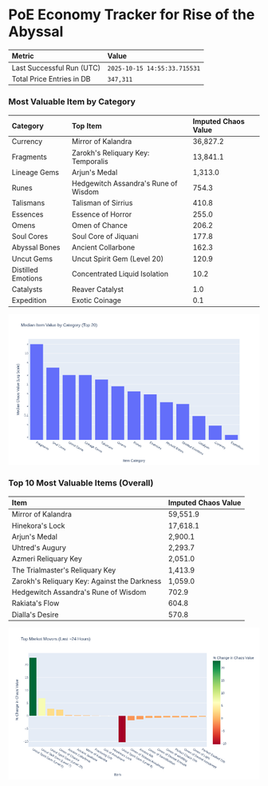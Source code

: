 # PoE Economy Tracker for Rise of the Abyssal

<!-- START_MAINTENANCE -->
| Metric | Value |
|:---|:---|
| Last Successful Run (UTC) | `2025-10-15 14:55:33.715531` |
| Total Price Entries in DB | `347,311` |

<!-- END_MAINTENANCE -->

<!-- START_DATAFRAME_DEBUG -->
<!-- END_DATAFRAME_DEBUG -->

<!-- START_CATEGORY_ANALYSIS -->
### Most Valuable Item by Category
| Category | Top Item | Imputed Chaos Value |
| :--- | :--- | :--- |
| Currency | Mirror of Kalandra | 36,827.2 |
| Fragments | Zarokh's Reliquary Key: Temporalis | 13,841.1 |
| Lineage Gems | Arjun's Medal | 1,313.0 |
| Runes | Hedgewitch Assandra's Rune of Wisdom | 754.3 |
| Talismans | Talisman of Sirrius | 410.8 |
| Essences | Essence of Horror | 255.0 |
| Omens | Omen of Chance | 206.2 |
| Soul Cores | Soul Core of Jiquani | 177.8 |
| Abyssal Bones | Ancient Collarbone | 162.3 |
| Uncut Gems | Uncut Spirit Gem (Level 20) | 120.9 |
| Distilled Emotions | Concentrated Liquid Isolation | 10.2 |
| Catalysts | Reaver Catalyst | 1.0 |
| Expedition | Exotic Coinage | 0.1 |


![Category Analysis Chart](charts/category_analysis.png)
<!-- END_ANALYSIS -->

<!-- START_ANALYSIS -->
### Top 10 Most Valuable Items (Overall)
| Item | Imputed Chaos Value |
| :--- | :--- |
| Mirror of Kalandra | 59,551.9 |
| Hinekora's Lock | 17,618.1 |
| Arjun's Medal | 2,900.1 |
| Uhtred's Augury | 2,293.7 |
| Azmeri Reliquary Key | 2,051.0 |
| The Trialmaster's Reliquary Key | 1,413.9 |
| Zarokh's Reliquary Key: Against the Darkness | 1,059.0 |
| Hedgewitch Assandra's Rune of Wisdom | 702.9 |
| Rakiata's Flow | 604.8 |
| Dialla's Desire | 570.8 |


![Market Movers Chart](charts/market_movers.png)
<!-- END_ANALYSIS -->
